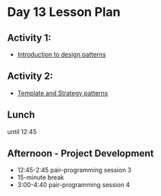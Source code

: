 # Day 13 Lesson Plan

## Activity 1:

- [Introduction to design patterns](../activities/activity13-1designPatterns.md)

## Activity 2:

- [Template and Strategy patterns](../activities/activity13-2StrategyTemplate.md)

## Lunch

until 12:45

## Afternoon - Project Development

- 12:45-2:45 pair-programming session 3
- 15-minute break
- 3:00-4:40 pair-programming session 4

